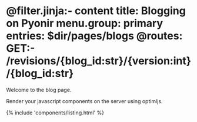 @filter.jinja:- content
title: Blogging on Pyonir
menu.group: primary
entries: $dir/pages/blogs
@routes:
    GET:-
        /revisions/{blog_id:str}/{version:int}
        /{blog_id:str}
===
Welcome to the blog page.

Render your javascript components on the server using optimljs.

{% include 'components/listing.html' %}